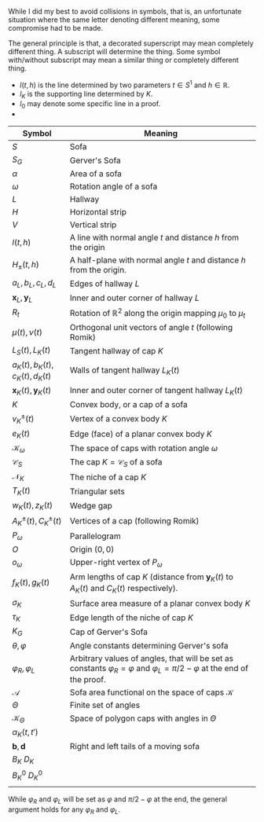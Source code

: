While I did my best to avoid collisions in symbols, that is, an unfortunate situation where the same letter denoting different meaning, some compromise had to be made.

The general principle is that, a decorated superscript may mean completely different thing. A subscript will determine the thing. Some symbol with/without subscript may mean a similar thing or completely different thing. 

- $l(t, h)$ is the line determined by two parameters $t \in S^1$ and $h \in \mathbb{R}$.
- $l_K$ is the supporting line determined by $K$.
- $l_0$ may denote some specific line in a proof.
- 

| Symbol                             | Meaning                                                                                                                                    |
| ---------------------------------- | ------------------------------------------------------------------------------------------------------------------------------------------ |
| $S$                                | Sofa                                                                                                                                       |
| $S_G$                              | Gerver's Sofa                                                                                                                              |
| $\alpha$                           | Area of a sofa                                                                                                                             |
| $\omega$                           | Rotation angle of a sofa                                                                                                                   |
| $L$                                | Hallway                                                                                                                                    |
| $H$                                | Horizontal strip                                                                                                                           |
| $V$                                | Vertical strip                                                                                                                             |
| $l(t, h)$                          | A line with normal angle $t$ and distance $h$ from the origin                                                                              |
| $H_{\pm}(t, h)$                    | A half-plane with normal angle $t$ and distance $h$ from the origin.                                                                       |
| $a_L, b_L, c_L, d_L$               | Edges of hallway $L$                                                                                                                       |
| $\mathbf{x}_L, \mathbf{y}_L$       | Inner and outer corner of hallway $L$                                                                                                      |
| $R_t$                              | Rotation of $\mathbb{R}^2$ along the origin mapping $\mu_0$ to $\mu_t$                                                                     |
| $\mu(t), \nu(t)$                   | Orthogonal unit vectors of angle $t$ (following Romik)                                                                                     |
| $L_S(t), L_K(t)$                   | Tangent hallway of cap $K$                                                                                                                 |
| $a_K(t), b_K(t), c_K(t), d_K(t)$   | Walls of tangent hallway $L_K(t)$                                                                                                          |
| $\mathbf{x}_K(t), \mathbf{y}_K(t)$ | Inner and outer corner of tangent hallway $L_K(t)$                                                                                         |
| $K$                                | Convex body, or a cap of a sofa                                                                                                            |
| $v_K^{\pm}(t)$                     | Vertex of a convex body $K$                                                                                                                |
| $e_K(t)$                           | Edge (face) of a planar convex body $K$                                                                                                    |
| $\mathcal{K}_{\omega}$             | The space of caps with rotation angle $\omega$                                                                                             |
| $\mathcal{C}_S$                    | The cap $K = \mathcal{C}_S$ of a sofa                                                                                                      |
| $\mathcal{N}_K$                    | The niche of a cap $K$                                                                                                                     |
| $T_K(t)$                           | Triangular sets                                                                                                                            |
| $w_K(t), z_K(t)$                   | Wedge gap                                                                                                                                  |
| $A_K^\pm(t), C_K^\pm(t)$           | Vertices of a cap (following Romik)                                                                                                        |
| $P_\omega$                         | Parallelogram                                                                                                                              |
| $O$                                | Origin $(0, 0)$                                                                                                                            |
| $o_\omega$                         | Upper-right vertex of $P_\omega$                                                                                                           |
| $f_K(t), g_K(t)$                   | Arm lengths of cap $K$ (distance from $\mathbf{y}_K(t)$ to $A_K(t)$ and $C_K(t)$ respectively).                                            |
| $\sigma_K$                         | Surface area measure of a planar convex body $K$                                                                                           |
| $\tau_K$                           | Edge length of the niche of cap $K$                                                                                                        |
| $K_G$                              | Cap of Gerver's Sofa                                                                                                                       |
| $\theta, \varphi$                  | Angle constants determining Gerver's sofa                                                                                                  |
| $\varphi_R, \varphi_L$             | Arbitrary values of angles, that will be set as constants $\varphi_R = \varphi$ and $\varphi_L = \pi/2 - \varphi$ at the end of the proof. |
| $\mathcal{A}$                      | Sofa area functional on the space of caps $\mathcal{K}$                                                                                    |
| $\Theta$                           | Finite set of angles                                                                                                                       |
| $\mathcal{K}_\Theta$               | Space of polygon caps with angles in $\Theta$                                                                                              |
| $\alpha_K(t, t')$                  |                                                                                                                                            |
| $\mathbf{b}, \mathbf{d}$           | Right and left tails of a moving sofa                                                                                                      |
| $B_K$ $D_K$                        |                                                                                                                                            |
| $B_K^0$ $D_K^0$                    |                                                                                                                                            |
|                                    |                                                                                                                                            |
While $\varphi_R$ and $\varphi_L$ will be set as $\varphi$ and $\pi/2 - \varphi$ at the end, the general argument holds for any $\varphi_R$ and $\varphi_L$.